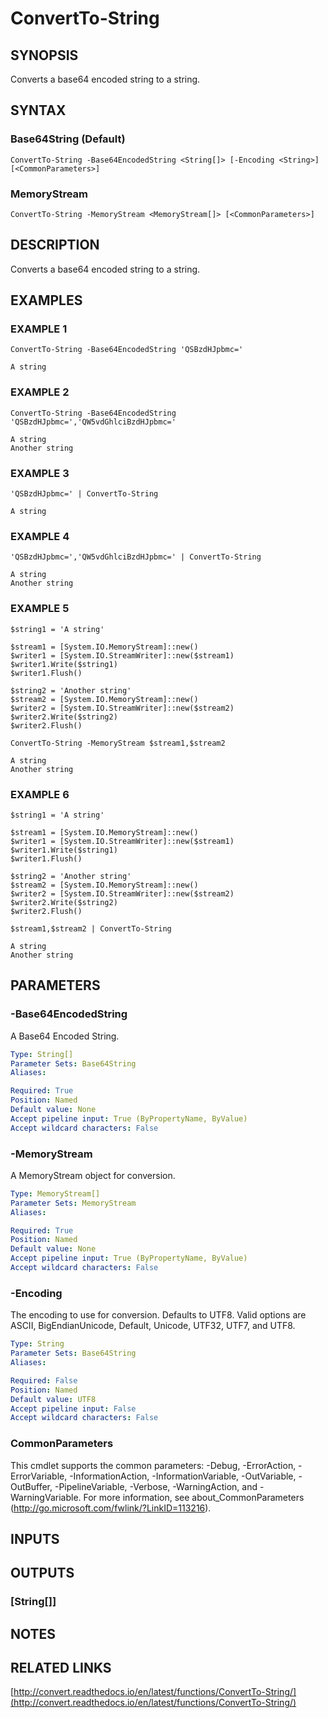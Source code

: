 # ConvertTo-String

## SYNOPSIS
Converts a base64 encoded string to a string.

## SYNTAX

### Base64String (Default)
```
ConvertTo-String -Base64EncodedString <String[]> [-Encoding <String>] [<CommonParameters>]
```

### MemoryStream
```
ConvertTo-String -MemoryStream <MemoryStream[]> [<CommonParameters>]
```

## DESCRIPTION
Converts a base64 encoded string to a string.

## EXAMPLES

### EXAMPLE 1
```
ConvertTo-String -Base64EncodedString 'QSBzdHJpbmc='

A string
```

### EXAMPLE 2
```
ConvertTo-String -Base64EncodedString 'QSBzdHJpbmc=','QW5vdGhlciBzdHJpbmc='

A string
Another string
```

### EXAMPLE 3
```
'QSBzdHJpbmc=' | ConvertTo-String

A string
```

### EXAMPLE 4
```
'QSBzdHJpbmc=','QW5vdGhlciBzdHJpbmc=' | ConvertTo-String

A string
Another string
```

### EXAMPLE 5
```
$string1 = 'A string'

$stream1 = [System.IO.MemoryStream]::new()
$writer1 = [System.IO.StreamWriter]::new($stream1)
$writer1.Write($string1)
$writer1.Flush()

$string2 = 'Another string'
$stream2 = [System.IO.MemoryStream]::new()
$writer2 = [System.IO.StreamWriter]::new($stream2)
$writer2.Write($string2)
$writer2.Flush()

ConvertTo-String -MemoryStream $stream1,$stream2

A string
Another string
```

### EXAMPLE 6
```
$string1 = 'A string'

$stream1 = [System.IO.MemoryStream]::new()
$writer1 = [System.IO.StreamWriter]::new($stream1)
$writer1.Write($string1)
$writer1.Flush()

$string2 = 'Another string'
$stream2 = [System.IO.MemoryStream]::new()
$writer2 = [System.IO.StreamWriter]::new($stream2)
$writer2.Write($string2)
$writer2.Flush()

$stream1,$stream2 | ConvertTo-String

A string
Another string
```

## PARAMETERS

### -Base64EncodedString
A Base64 Encoded String.

```yaml
Type: String[]
Parameter Sets: Base64String
Aliases:

Required: True
Position: Named
Default value: None
Accept pipeline input: True (ByPropertyName, ByValue)
Accept wildcard characters: False
```

### -MemoryStream
A MemoryStream object for conversion.

```yaml
Type: MemoryStream[]
Parameter Sets: MemoryStream
Aliases:

Required: True
Position: Named
Default value: None
Accept pipeline input: True (ByPropertyName, ByValue)
Accept wildcard characters: False
```

### -Encoding
The encoding to use for conversion.
Defaults to UTF8.
Valid options are ASCII, BigEndianUnicode, Default, Unicode, UTF32, UTF7, and UTF8.

```yaml
Type: String
Parameter Sets: Base64String
Aliases:

Required: False
Position: Named
Default value: UTF8
Accept pipeline input: False
Accept wildcard characters: False
```

### CommonParameters
This cmdlet supports the common parameters: -Debug, -ErrorAction, -ErrorVariable, -InformationAction, -InformationVariable, -OutVariable, -OutBuffer, -PipelineVariable, -Verbose, -WarningAction, and -WarningVariable.
For more information, see about_CommonParameters (http://go.microsoft.com/fwlink/?LinkID=113216).

## INPUTS

## OUTPUTS

### [String[]]

## NOTES

## RELATED LINKS

[http://convert.readthedocs.io/en/latest/functions/ConvertTo-String/](http://convert.readthedocs.io/en/latest/functions/ConvertTo-String/)

